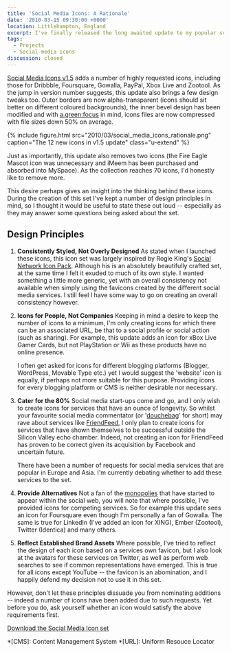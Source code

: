 ```yaml
---
title: 'Social Media Icons: A Rationale'
date: '2010-03-15 09:30:00 +0000'
location: Littlehampton, England
excerpt: I've finally released the long awaited update to my popular social media icon set adding 12 new icons and a few design tweaks for good measure.
tags:
  - Projects
  - Social media icons
discussion: closed
---
```

[Social Media Icons v1.5][1] adds a number of highly requested icons, including those for Dribbble, Foursquare, Gowalla, PayPal, Xbox Live and Zootool. As the jump in version number suggests, this update also brings a few design tweaks too. Outer borders are now alpha-transparent (icons should sit better on different coloured backgrounds), the inner bevel design has been modified and with [a.green:focus][2] in mind, icons files are now compressed with file sizes down 50% on average.

{% include figure.html
  src="2010/03/social_media_icons_rationale.png"
  caption="The 12 new icons in v1.5 update"
  class="u-extend"
%}

Just as importantly, this update also removes two icons (the Fire Eagle Mascot icon was unnecessary and iMeem has been purchased and absorbed into MySpace). As the collection reaches 70 icons, I'd honestly like to remove more.

This desire perhaps gives an insight into the thinking behind these icons. During the creation of this set I've kept a number of design principles in mind, so I thought it would be useful to state these out loud -- especially as they may answer some questions being asked about the set.

## Design Principles
1.  **Consistently Styled, Not Overly Designed**
    As stated when I launched these icons, this icon set was largely inspired by Rogie King's [Social Network Icon Pack][3]. Although his is an absolutely beautifully crafted set, at the same time I felt it exuded to much of its own style. I wanted something a little more generic, yet with an overall consistency not available when simply using the favicons created by the different social media services. I still feel I have some way to go on creating an overall consistency however.

2.  **Icons for People, Not Companies**
    Keeping in mind a desire to keep the number of icons to a minimum, I'm only creating icons for which there can be an associated URL, be that to a social profile or social action (such as sharing). For example, this update adds an icon for xBox Live Gamer Cards, but not PlayStation or Wii as these products have no online presence.

    I often get asked for icons for different blogging platforms (Blogger, WordPress, Movable Type etc.) yet I would suggest the 'website' icon is equally, if perhaps not more suitable for this purpose. Providing icons for every blogging platform or CMS is neither desirable nor necessary.

3.  **Cater for the 80%**
    Social media start-ups come and go, and I only wish to create icons for services that have an ounce of longevity. So whilst your favourite social media commentator (or '[douchebag][4]' for short) may rave about services like [FriendFeed][5], I only plan to create icons for services that have shown themselves to be successful outside the Silicon Valley echo chamber. Indeed, not creating an icon for FriendFeed has proven to be correct given its acquisition by Facebook and uncertain future.

    There have been a number of requests for social media services that are popular in Europe and Asia. I'm currently debating whether to add these services to the set.

4.  **Provide Alternatives**
    Not a fan of the [monopolies][6] that have started to appear within the social web, you will note that where possible, I've provided icons for competing services. So for example this update sees an icon for Foursquare even though I'm personally a fan of Gowalla. The same is true for LinkedIn (I've added an icon for XING), Ember (Zootool), Twitter (Identica) and many others.

5.  **Reflect Established Brand Assets**
    Where possible, I've tried to reflect the design of each icon based on a services own favicon, but I also look at the avatars for these services on Twitter, as well as perform web searches to see if common representations have emerged. This is true for all icons except YouTube -- the favicon is an abomination, and I happily defend my decision not to use it in this set.

However, don't let these principles dissuade you from nominating additions -- indeed a number of icons have been added due to such requests. Yet before you do, ask yourself whether an icon would satisfy the above requirements first.

[Download the Social Media Icon set](/2009/06/social_media_icons/)

[1]: /2009/06/social_media_icons
[2]: http://agreenfocus.paulrobertlloyd.com
[3]: http://www.komodomedia.com/blog/2009/06/social-network-icon-pack/
[4]: http://ismikearringtonadick.com/
[5]: http://friendfeed.com/
[6]: http://facebook.com

*[CMS]: Content Management System
*[URL]: Uniform Resouce Locator
